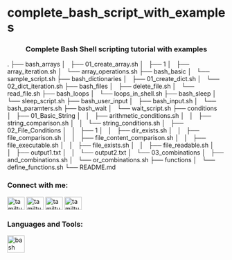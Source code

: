 # complete_bash_script_with_examples
<h3 align="center">Complete Bash Shell scripting tutorial with examples</h3>
.
├── bash_arrays
│   ├── 01_create_array.sh
│   ├── 1
│   ├── array_iteration.sh
│   └── array_operations.sh
├── bash_basic
│   └── sample_script.sh
├── bash_dictionaries
│   ├── 01_create_dict.sh
│   └── 02_dict_iteration.sh
├── bash_files
│   ├── delete_file.sh
│   └── read_file.sh
├── bash_loops
│   └── loops_in_shell.sh
├── bash_sleep
│   └── sleep_script.sh
├── bash_user_input
│   ├── bash_input.sh
│   └── bash_paramters.sh
├── bash_wait
│   └── wait_script.sh
├── conditions
│   ├── 01_Basic_String
│   │   ├── arithmetic_conditions.sh
│   │   ├── string_comparison.sh
│   │   └── string_conditions.sh
│   ├── 02_File_Conditions
│   │   ├── 1
│   │   ├── dir_exists.sh
│   │   ├── file_comparison.sh
│   │   ├── file_content_comparison.sh
│   │   ├── file_executable.sh
│   │   ├── file_exists.sh
│   │   ├── file_readable.sh
│   │   ├── output1.txt
│   │   └── output2.txt
│   └── 03_combinations
│       ├── and_combinations.sh
│       └── or_combinations.sh
├── functions
│   └── define_functions.sh
└── README.md

<h3 align="left">Connect with me:</h3>
<p align="left">
<a href="https://twitter.com/tamiltutera" target="blank"><img align="center" src="https://raw.githubusercontent.com/rahuldkjain/github-profile-readme-generator/master/src/images/icons/Social/twitter.svg" alt="tamiltutera" height="30" width="40" /></a>
<a href="https://linkedin.com/in/tamiltutera" target="blank"><img align="center" src="https://raw.githubusercontent.com/rahuldkjain/github-profile-readme-generator/master/src/images/icons/Social/linked-in-alt.svg" alt="tamiltutera" height="30" width="40" /></a>
<a href="https://fb.com/tamiltutera" target="blank"><img align="center" src="https://raw.githubusercontent.com/rahuldkjain/github-profile-readme-generator/master/src/images/icons/Social/facebook.svg" alt="tamiltutera" height="30" width="40" /></a>
<a href="https://www.youtube.com/c/tamiltutera" target="blank"><img align="center" src="https://raw.githubusercontent.com/rahuldkjain/github-profile-readme-generator/master/src/images/icons/Social/youtube.svg" alt="tamiltutera" height="30" width="40" /></a>
</p>

<h3 align="left">Languages and Tools:</h3>
<p align="left"> <a href="https://www.gnu.org/software/bash/" target="_blank" rel="noreferrer"> <img src="https://www.vectorlogo.zone/logos/gnu_bash/gnu_bash-icon.svg" alt="bash" width="40" height="40"/> </a> </p>
